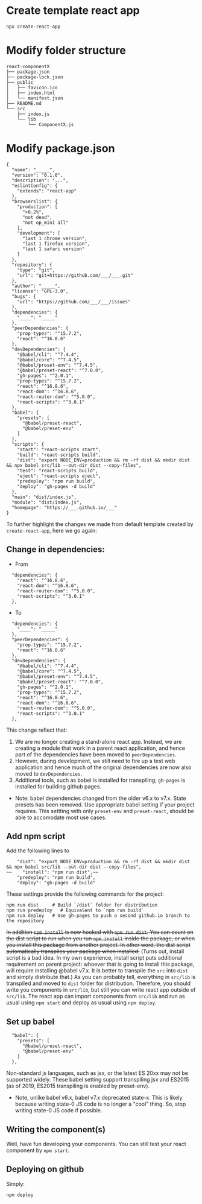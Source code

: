# Create template react app
```
npx create-react-app
```

# Modify folder structure
```
react-componentX
├── package.json
├── package-lock.json
├── public
│   ├── favicon.ico
│   ├── index.html
│   └── manifest.json
├── README.md
└── src
    ├── index.js
    └── lib
        └── ComponentX.js
```

# Modify package.json
```
{
  "name": "_____",
  "version": "0.1.0",
  "description": "...",
  "eslintConfig": {
    "extends": "react-app"
  },
  "browserslist": {
    "production": [
      ">0.2%",
      "not dead",
      "not op_mini all"
    ],
    "development": [
      "last 1 chrome version",
      "last 1 firefox version",
      "last 1 safari version"
    ]
  },
  "repository": {
    "type": "git",
    "url": "git+https://github.com/___/___.git"
  },
  "author": "_____",
  "license": "GPL-3.0",
  "bugs": {
    "url": "https://github.com/___/___/issues"
  },
  "dependencies": {
    "____": "_____"
  },
  "peerDependencies": {
    "prop-types": "^15.7.2",
    "react": "^16.8.6"
  },
  "devDependencies": {
    "@babel/cli": "^7.4.4",
    "@babel/core": "^7.4.5",
    "@babel/preset-env": "^7.4.5",
    "@babel/preset-react": "^7.0.0",
    "gh-pages": "^2.0.1",
    "prop-types": "^15.7.2",
    "react": "^16.8.6",
    "react-dom": "^16.8.6",
    "react-router-dom": "^5.0.0",
    "react-scripts": "^3.0.1"
  },
  "babel": {
    "presets": [
      "@babel/preset-react",
      "@babel/preset-env"
    ]
  },
  "scripts": {
    "start": "react-scripts start",
    "build": "react-scripts build",
    "dist": "export NODE_ENV=production && rm -rf dist && mkdir dist && npx babel src/lib --out-dir dist --copy-files",
    "test": "react-scripts build",
    "eject": "react-scripts eject",
    "predeploy": "npm run build",
    "deploy": "gh-pages -d build"
  },
  "main": "dist/index.js",
  "module": "dist/index.js",
  "homepage": "https://___.github.io/___"
}
```

To further highlight the changes we made from default template created by `create-react-app`, here we go again:

## Change in dependencies:
* From
```
  "dependencies": {
    "react": "^16.8.6",
    "react-dom": "^16.8.6",
    "react-router-dom": "^5.0.0",
    "react-scripts": "^3.0.1"
  },
```
* To
```
  "dependencies": {
    "____": "_____"
  },
  "peerDependencies": {
    "prop-types": "^15.7.2",
    "react": "^16.8.6"
  },
  "devDependencies": {
    "@babel/cli": "^7.4.4",
    "@babel/core": "^7.4.5",
    "@babel/preset-env": "^7.4.5",
    "@babel/preset-react": "^7.0.0",
    "gh-pages": "^2.0.1",
    "prop-types": "^15.7.2",
    "react": "^16.8.6",
    "react-dom": "^16.8.6",
    "react-router-dom": "^5.0.0",
    "react-scripts": "^3.0.1"
  },
```

This change reflect that:
1) We are no longer creating a stand-alone react app. Instead, we are creating a module that work in a parent react application, and hence part of the dependencies have been moved to `peerDependencies`.
2) However, during development, we still need to fire up a test web application and hence much of the original dependencies are now also moved to `devDependencies`.
3) Additional tools, such as babel is installed for transpiling; `gh-pages` is installed for building github pages.
* Note: babel dependencies changed from the older v6.x to v7.x. State presets has been removed. Use appropriate babel setting if your project requires. This settting with only `preset-env` and `preset-react`, should be able to accomodate most use cases.

## Add npm script
Add the following lines to 
```
    "dist": "export NODE_ENV=production && rm -rf dist && mkdir dist && npx babel src/lib --out-dir dist --copy-files",
~~    "install": "npm run dist",~~
    "predeploy": "npm run build",
    "deploy": "gh-pages -d build"
```
These settings provide the following commands for the project:
```
npm run dist     # Build `/dist` folder for distribution
npm run predeploy   # Equivalent to `npm run build`
npm run deploy   # Use gh-pages to push a second github.io branch to the repository
```
~~In addition `npm install` is now hooked with `npm run dist`. You can count on the dist script to run when you run `npm install` inside the package, or when you install this package from another project. In other word, the dist script automatically transpiles your package when installed.~~ (Turns out, install script is a bad idea. In my own experience, install script puts additional requirement on parent project: whoever that is going to install this package, will require installing @babel v7.x. It is better to transpile the `src` into `dist` and simply distribute that.)
As you can probably tell, everything in `src/lib` is transpiled and moved to `dist` folder for distribution. Therefore, you should write you components in `src/lib`, but still you can write react app outside of `src/lib`. The react app can import components from `src/lib` and run as usual using `npm start` and deploy as usual using `npm deploy`.

## Set up babel
```
  "babel": {
    "presets": [
      "@babel/preset-react",
      "@babel/preset-env"
    ]
  },
```
Non-standard js languages, such as jsx, or the latest ES 20xx may not be supported widely. These babel setting support transpiling jsx and ES2015 (as of 2019, ES2015 transpiling is enabled by preset-env).
* Note, unlike babel v6.x, babel v7.x deprecated state-x. This is likely because writing state-0 JS code is no longer a "cool" thing. So, stop writing state-0 JS code if possible.

## Writing the component(s)
Well, have fun developing your components. You can still test your react component by `npm start`.

## Deploying on github
Simply:
```
npm deploy
```
